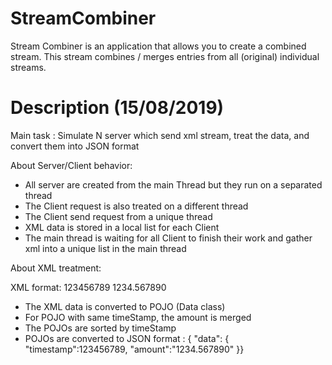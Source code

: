 # StreamCombiner

Stream Combiner is an application that allows you to create a combined stream. This stream combines / merges entries from all (original) individual streams.

# Description (15/08/2019)

Main task : Simulate N server which send xml stream, treat the data, and convert them into JSON format

About Server/Client behavior:

  * All server are created from the main Thread but they run on a separated thread
  * The Client request is also treated on a different thread
  * The Client send request from a unique thread
  * XML data is stored in a local list for each Client
  * The main thread is waiting for all Client to finish their work and gather xml into a unique list in the main thread
  
About XML treatment:

XML format: <data> <timeStamp>123456789</timeStamp> <amount>1234.567890</amount> </data>
  
  * The XML data is converted to POJO (Data class)
  * For POJO with same timeStamp, the amount is merged
  * The POJOs are sorted by timeStamp
  * POJOs are converted to JSON format : { "data": { "timestamp":123456789, "amount":"1234.567890" }}
  
